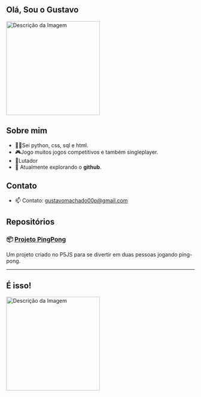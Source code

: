 ## Olá, Sou o Gustavo 


<img src="https://i.pinimg.com/originals/ee/23/2a/ee232a3a21397046f30556834d141749.jpg" alt="Descrição da Imagem" width="250" />


## Sobre mim
- 👨‍💻Sei python, css, sql e html. <br/>
- 🎮Jogo muitos jogos competitivos e também singleplayer. <br/>
- 🥊Lutador
- 🌱 Atualmente explorando o **github**. <br/>

## Contato

- 📫 Contato: [gustavomachado00p@gmail.com](https://mail.google.com/mail/u/0/?fs=1&to=gustavomachado00p@gmail.com&tf=cm)

## Repositórios

### 📦 [Projeto PingPong](https://guhxx44.github.io/PingPong/jogo.html)


Um projeto criado no P5JS para se divertir em duas pessoas jogando ping-pong.


---

## É isso!
 <img src="https://i.pinimg.com/564x/bd/9b/0d/bd9b0da0bec4d5ce0f39dcb2413e0174.jpg" alt="Descrição da Imagem" width="250" />






